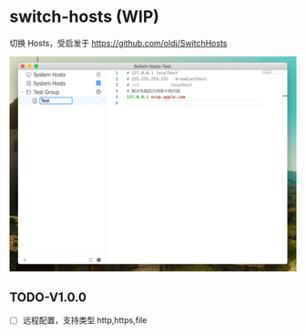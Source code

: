 # switch-hosts (WIP)

切换 Hosts，受启发于 https://github.com/oldj/SwitchHosts

![](./docs/screenshot.png)

## TODO-V1.0.0

- [ ] 远程配置，支持类型 http,https,file
